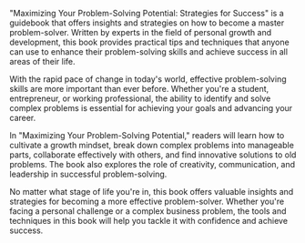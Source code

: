"Maximizing Your Problem-Solving Potential: Strategies for Success" is a guidebook that offers insights and strategies on how to become a master problem-solver. Written by experts in the field of personal growth and development, this book provides practical tips and techniques that anyone can use to enhance their problem-solving skills and achieve success in all areas of their life.

With the rapid pace of change in today's world, effective problem-solving skills are more important than ever before. Whether you're a student, entrepreneur, or working professional, the ability to identify and solve complex problems is essential for achieving your goals and advancing your career.

In "Maximizing Your Problem-Solving Potential," readers will learn how to cultivate a growth mindset, break down complex problems into manageable parts, collaborate effectively with others, and find innovative solutions to old problems. The book also explores the role of creativity, communication, and leadership in successful problem-solving.

No matter what stage of life you're in, this book offers valuable insights and strategies for becoming a more effective problem-solver. Whether you're facing a personal challenge or a complex business problem, the tools and techniques in this book will help you tackle it with confidence and achieve success.


